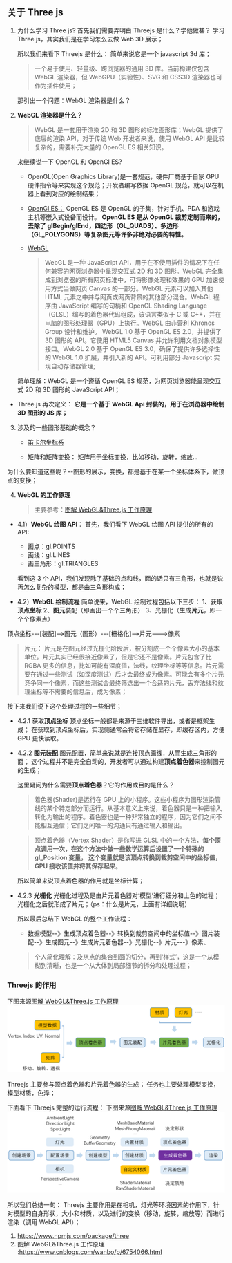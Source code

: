## 关于 Three js

1. 为什么学习 Three js?
   首先我们需要弄明白 Threejs 是什么？学他做甚？
   学习 Three js，其实我们是在学习怎么去做 Web 3D 展示；

   所以我们来看下 Threejs 是什么：
   简单来说它是一个 javascript 3d 库；

   > 一个易于使用、轻量级、跨浏览器的通用 3D 库。当前构建仅包含 WebGL 渲染器，但 WebGPU（实验性）、SVG 和 CSS3D 渲染器也可作为插件使用；

   那引出一个问题：WebGL 渲染器是什么？

2. **WebGL 渲染器是什么？**

   > WebGL 是一套用于渲染 2D 和 3D 图形的标准图形库；WebGL 提供了底层的渲染 API，对于传统 Web 开发者来说，使用 WebGL API 是比较复杂的，需要补充大量的 OpenGL ES 相关知识。

   来继续说一下 OpenGL 和 OpenGl ES?

   - OpenGL(Open Graphics Library)是一套规范，硬件厂商基于自家 GPU 硬件指令等来实现这个规范；开发者编写依据 OpenGL 规范，就可以在机器上看到对应的绘制结果；

   - [OpenGl ES：](https://zh.wikipedia.org/wiki/OpenGL_ES)
     OpenGL ES 是 OpenGL 的子集，针对手机、PDA 和游戏主机等嵌入式设备而设计。
     **OpenGL ES 是从 OpenGL 裁剪定制而来的，去除了 glBegin/glEnd，四边形（GL_QUADS）、多边形（GL_POLYGONS）等复杂图元等许多非绝对必要的特性。**

   - [WebGL](https://zh.wikipedia.org/wiki/WebGL)
     > WebGL 是一种 JavaScript API，用于在不使用插件的情况下在任何兼容的网页浏览器中呈现交互式 2D 和 3D 图形。WebGL 完全集成到浏览器的所有网页标准中，可将影像处理和效果的 GPU 加速使用方式当做网页 Canvas 的一部分。WebGL 元素可以加入其他 HTML 元素之中并与网页或网页背景的其他部分混合。WebGL 程序由 JavaScript 编写的句柄和 OpenGL Shading Language（GLSL）编写的着色器代码组成，该语言类似于 C 或 C++，并在电脑的图形处理器（GPU）上执行。WebGL 由非营利 Khronos Group 设计和维护。
     > WebGL 1.0 基于 OpenGL ES 2.0，并提供了 3D 图形的 API。它使用 HTML5 Canvas 并允许利用文档对象模型接口。WebGL 2.0 基于 OpenGL ES 3.0，确保了提供许多选择性的 WebGL 1.0 扩展，并引入新的 API。可利用部分 Javascript 实现自动存储器管理;

   简单理解：WebGL 是一个遵循 OpenGL ES 规范，为网页浏览器能呈现交互式 2D 和 3D 图形的 JavaScript API；

- Three.js 再次定义：
  **它是一个基于 WebGL Api 封装的，用于在浏览器中绘制 3D 图形的 JS 库；**

3. 涉及的一些图形基础的概念？

   - [笛卡尔坐标系](https://zh.wikipedia.org/zh/%E7%AC%9B%E5%8D%A1%E5%B0%94%E5%9D%90%E6%A0%87%E7%B3%BB)

   - 矩阵和矩阵变换：
     矩阵用于坐标变换，比如移动，旋转，缩放...

为什么要知道这些呢？--图形的展示，变换，都是基于在某一个坐标体系下，做顶点的变换；

4. **WebGL 的工作原理**
   > 主要参考：[图解 WebGL&Three.js 工作原理 ](https://www.cnblogs.com/wanbo/p/6754066.html)

- 4.1）**WebGL 绘图 API**：
  首先，我们看下 WebGL 绘图 API 提供的所有的 API:

  - 画点：gl.POINTS
  - 画线：gl.LINES
  - 画三角形：gl.TRIANGLES

  看到这 3 个 API，我们发现除了基础的点和线，面的话只有三角形，也就是说再怎么复杂的模型，都是由三角形构成；

- 4.2）**WebGL 绘制流程**
  简单说来，WebGL 绘制过程包括以下三步：
  1、获取**顶点坐标**
  2、**图元**装配（即画出一个个三角形）
  3、光栅化（生成**片元**，即一个个像素点）

顶点坐标---[装配]-->图元（图形）---[栅格化]-->片元--->像素

> 片元： 片元是在图元经过光栅化阶段后，被分割成一个个像素大小的基本单位。片元其实已经很接近像素了，但是它还不是像素。片元包含了比 RGBA 更多的信息，比如可能有深度值，法线，纹理坐标等等信息。片元需要在通过一些测试（如深度测试）后才会最终成为像素。可能会有多个片元竞争同一个像素，而这些测试会最终筛选出一个合适的片元，丢弃法线和纹理坐标等不需要的信息后，成为像素；

接下来我们说下这个处理过程的一些细节；

- 4.2.1 获取**顶点坐标**
  顶点坐标一般都是来源于三维软件导出，或者是框架生成；
  在获取到顶点坐标后，实现侧通常会将它存储在显存，即缓存区内，方便 GPU 更快读取。

- 4.2.2 **图元装配**
  图元配置，简单来说就是连接顶点画线，从而生成三角形的面；
  这个过程并不是完全自动的，开发者可以通过构建**顶点着色器**来控制图元的生成；

  这里疑问为什么需要**顶点着色器**？它的作用或目的是什么？

  > 着色器(Shader)是运行在 GPU 上的小程序。这些小程序为图形渲染管线的某个特定部分而运行。从基本意义上来说，着色器只是一种把输入转化为输出的程序。着色器也是一种非常独立的程序，因为它们之间不能相互通信；它们之间唯一的沟通只有通过输入和输出。

  > 顶点着色器（Vertex Shader）是你写进 GLSL 中的一个方法，**每个顶点调用一次，在这个方法中做一些数学运算后设置了一个特殊的 gl_Position 变量， 这个变量就是该顶点转换到裁剪空间中的坐标值，GPU 接收该值并将其保存起来**。

  所以简单来说顶点着色器的作用就是坐标计算；

- 4.2.3 **光栅化**
  光栅化过程及是由片元着色器对‘模型’进行细分和上色的过程；
  光栅化之后就形成了片元；（ps：什么是片元，上面有详细说明）

  所以最后总结下 WebGL 的整个工作流程：

  - 数据模型--》生成顶点着色器--》转换到裁剪空间中的坐标值--》图片装配--》生成图元--》生成片元着色器--》光栅化--》片元---》像素、

  > 个人简化理解：及从点的集合到面的切分，再到‘样式’，这是一个从模糊到清晰，也是一个从大体到局部细节的拆分和处理过程；

### Threejs 的作用

下图来源[图解 WebGL&Three.js 工作原理](https://www.cnblogs.com/wanbo/p/6754066.html)
![](./static/simp-flow.png)

Threejs 主要参与顶点着色器和片元着色器的生成；
任务也主要处理模型变换，模型材质，色泽；

下面看下 Threejs 完整的运行流程：
下图来源[图解 WebGL&Three.js 工作原理](https://www.cnblogs.com/wanbo/p/6754066.html)
![](./static/whole-flow.png)

所以我们总结一句：
Threejs 主要作用是在相机，灯光等环境因素的作用下，针对模型的自身形状，大小和材质，以及进行的变换（移动，旋转，缩放等）而进行渲染（调用 WebGL API）；

1. https://www.npmjs.com/package/three
2. 图解 WebGL&Three.js 工作原理 :https://www.cnblogs.com/wanbo/p/6754066.html
